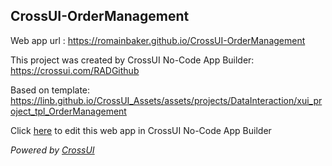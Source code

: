 ## CrossUI-OrderManagement
Web app url : https://romainbaker.github.io/CrossUI-OrderManagement

This project was created by CrossUI No-Code App Builder: https://crossui.com/RADGithub

Based on template: https://linb.github.io/CrossUI_Assets/assets/projects/DataInteraction/xui_project_tpl_OrderManagement

Click [here](https://crossui.com/RADGithub/#!from=github&owner=romainbaker&repo=CrossUI-OrderManagement) to edit this web app in CrossUI No-Code App Builder

<i>Powered by [CrossUI](https://crossui.com)</i>
